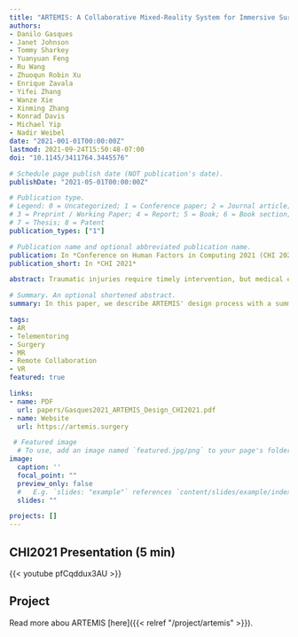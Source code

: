 ```yaml
---
title: "ARTEMIS: A Collaborative Mixed-Reality System for Immersive Surgical Telementoring (CHI 2021)"
authors:
- Danilo Gasques
- Janet Johnson
- Tommy Sharkey
- Yuanyuan Feng
- Ru Wang
- Zhuoqun Robin Xu
- Enrique Zavala
- Yifei Zhang
- Wanze Xie
- Xinming Zhang
- Konrad Davis
- Michael Yip
- Nadir Weibel
date: "2021-001-01T00:00:00Z"
lastmod: 2021-09-24T15:50:48-07:00
doi: "10.1145/3411764.3445576"

# Schedule page publish date (NOT publication's date).
publishDate: "2021-05-01T00:00:00Z"

# Publication type.
# Legend: 0 = Uncategorized; 1 = Conference paper; 2 = Journal article;
# 3 = Preprint / Working Paper; 4 = Report; 5 = Book; 6 = Book section;
# 7 = Thesis; 8 = Patent
publication_types: ["1"]

# Publication name and optional abbreviated publication name.
publication: In *Conference on Human Factors in Computing 2021 (CHI 2021)*
publication_short: In *CHI 2021*

abstract: Traumatic injuries require timely intervention, but medical expertise is not always available at the patient’s location. Despite recent advances in telecommunications, surgeons still have limited tools to remotely help inexperienced surgeons. Mixed Reality hints at a future where remote collaborators work side-by-side as if co-located; however, we still do not know how current technology can improve remote surgical collaboration. Through role-playing and iterative-prototyping, we identify collaboration practices used by expert surgeons to aid novice surgeons as well as technical requirements to facilitate these practices. We then introduce ARTEMIS, an AR-VR collaboration system that supports these key practices. Through an observational study with two expert surgeons and five novice surgeons operating on cadavers, we find that ARTEMIS supports remote surgical mentoring of novices through synchronous point, draw, and look affordances and asynchronous video clips. Most participants found that ARTEMIS facilitates collaboration despite existing technology limitations explored in this paper.

# Summary. An optional shortened abstract.
summary: In this paper, we describe ARTEMIS' design process with a summary of specific user goals ARTEMIS addresses. We also describe the system implementation and show an early validation of how the system addresses user goals.

tags:
- AR
- Telementoring
- Surgery
- MR
- Remote Collaboration
- VR
featured: true

links:
- name: PDF
  url: papers/Gasques2021_ARTEMIS_Design_CHI2021.pdf
- name: Website
  url: https://artemis.surgery

 # Featured image
  # To use, add an image named `featured.jpg/png` to your page's folder. 
image:
  caption: ''
  focal_point: ""
  preview_only: false
  #   E.g. `slides: "example"` references `content/slides/example/index.md`.
  slides: ""

projects: []
---
```



## CHI2021 Presentation (5 min)
{{< youtube pfCqddux3AU >}}


## Project
Read more abou ARTEMIS [here]({{< relref "/project/artemis" >}}). 